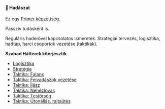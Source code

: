 #### 🔵 Hadászat

Ez egy [Primer képzettség](../015_primer_szekunder_ismeretek.md).

Passzív tudásként is.

Reguláris haderővel kapcsolatos ismeretek. Stratégiai tervezés, logisztika, hadtáp, harci csoportok vezetése (taktikák).

**Szabad Hátterek kiterjesztik**

- [Logisztika](../hatterek.szabad/logisztika.md)
- [Stratégia](../hatterek.szabad/strategia.md)
- [Taktika: Falanx](../hatterek.szabad/taktika_falanx.md)
- [Taktika: Fejvadászok vezetése](../hatterek.szabad/taktika_fejvadaszok_vezetese.md)
- [Taktika: Íjász](../hatterek.szabad/taktika_ijasz.md)
- [Taktika: Nehézlovas](../hatterek.szabad/taktika_nehezlovas.md)
- [Taktika: Testőrség](../hatterek.szabad/taktika_testorseg.md)
- [Taktika: Útonállás, rajtaütés](../hatterek.szabad/taktika_utonallas_rajtautes.md)

<br />

